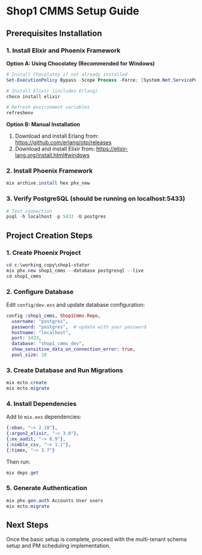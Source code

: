 # Shop1 CMMS Setup Guide

## Prerequisites Installation

### 1. Install Elixir and Phoenix Framework

**Option A: Using Chocolatey (Recommended for Windows)**
```powershell
# Install Chocolatey if not already installed
Set-ExecutionPolicy Bypass -Scope Process -Force; [System.Net.ServicePointManager]::SecurityProtocol = [System.Net.ServicePointManager]::SecurityProtocol -bor 3072; iex ((New-Object System.Net.WebClient).DownloadString('https://community.chocolatey.org/install.ps1'))

# Install Elixir (includes Erlang)
choco install elixir

# Refresh environment variables
refreshenv
```

**Option B: Manual Installation**
1. Download and install Erlang from: https://github.com/erlang/otp/releases
2. Download and install Elixir from: https://elixir-lang.org/install.html#windows

### 2. Install Phoenix Framework
```powershell
mix archive.install hex phx_new
```

### 3. Verify PostgreSQL (should be running on localhost:5433)
```powershell
# Test connection
psql -h localhost -p 5433 -U postgres
```

## Project Creation Steps

### 1. Create Phoenix Project
```powershell
cd c:\working_copy\shop1-stator
mix phx.new shop1_cmms --database postgresql --live
cd shop1_cmms
```

### 2. Configure Database
Edit `config/dev.exs` and update database configuration:
```elixir
config :shop1_cmms, Shop1Cmms.Repo,
  username: "postgres",
  password: "postgres",  # update with your password
  hostname: "localhost",
  port: 5433,
  database: "shop1_cmms_dev",
  show_sensitive_data_on_connection_error: true,
  pool_size: 10
```

### 3. Create Database and Run Migrations
```powershell
mix ecto.create
mix ecto.migrate
```

### 4. Install Dependencies
Add to `mix.exs` dependencies:
```elixir
{:oban, "~> 2.18"},
{:argon2_elixir, "~> 3.0"},
{:ex_audit, "~> 0.9"},
{:nimble_csv, "~> 1.1"},
{:timex, "~> 3.7"}
```

Then run:
```powershell
mix deps.get
```

### 5. Generate Authentication
```powershell
mix phx.gen.auth Accounts User users
mix ecto.migrate
```

## Next Steps
Once the basic setup is complete, proceed with the multi-tenant schema setup and PM scheduling implementation.
